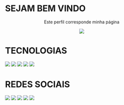 <h1> SEJAM BEM VINDO </h1>
<p align="center" "black" >Este perfil corresponde minha página</p>

<p align="center">
  <a href="https://github.com/DenverCoder1/readme-typing-svg">
	  <img src="https://readme-typing-svg.herokuapp.com?lines=Me+chamo+emmanuelle+coutinho;Sou+advogada,+Desenvolvedora+Full+Stack!&center=true&width=780&height=45">
  </a>
</p>

# TECNOLOGIAS

<img src="https://img.shields.io/badge/HTML5-FF00FF?style=for-the-badge&logo=Codecov&logoColor=white" />
<img src="https://img.shields.io/badge/CSS3-FFFF00?style=for-the-badge&logo=Codecov&logoColor=white" />
<img src="https://img.shields.io/badge/BOOTSTRAP-00FF00?style=for-the-badge&logo=Codecov&logoColor=white" />
<img src="https://img.shields.io/badge/GIT-B0E0E6?style=for-the-badge&logo=Codecov&logoColor=white" />
<img src="https://img.shields.io/badge/GITHUB-FF1493?style=for-the-badge&logo=Codecov&logoColor=white" />

# REDES SOCIAIS

<img src="https://img.shields.io/badge/FACEBOOK-FF00FF?style=for-the-badge&logo=Codecov&logoColor=white" />
<img src="https://img.shields.io/badge/INSTAGRAM-FFFF00?style=for-the-badge&logo=Codecov&logoColor=white" />
<img src="https://img.shields.io/badge/TWINTER-00FF00?style=for-the-badge&logo=Codecov&logoColor=white" />
<img src="https://img.shields.io/badge/LINKEDIN-B0E0E6?style=for-the-badge&logo=Codecov&logoColor=white" />
<img src="https://img.shields.io/badge/YOUTUBE-FF1493?style=for-the-badge&logo=Codecov&logoColor=white" />







